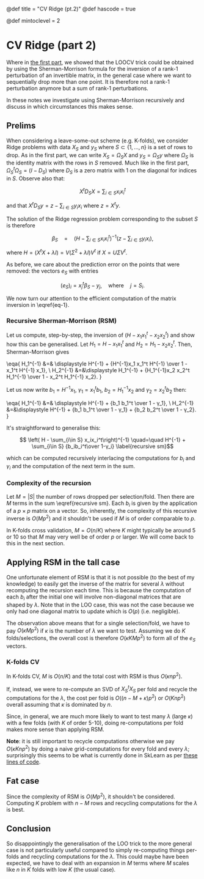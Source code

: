 @def title = "CV Ridge (pt.2)"
@def hascode = true

@def mintoclevel = 2

# CV Ridge (part 2)

Where in [the first part](/pub/csml/glr/ridgecv.html), we showed that the LOOCV trick could be obtained by using the Sherman-Morrison formula for the inversion of a rank-1 perturbation of an invertible matrix, in the general case where we want to sequentially drop more than one point.
It is therefore not a rank-1 perturbation anymore but a sum of rank-1 perturbations.

In these notes we investigate using Sherman-Morrison recursively and discuss in which circumstances this makes sense.

## Prelims

When considering a leave-some-out scheme (e.g. K-folds), we consider Ridge problems with data $X_{S}$ and $y_{S}$ where $S\subset \{1,\dots,n\}$ is a set of rows to drop.
As in the first part, we can write $X_{S} = Ω_{S}X$ and $y_S = Ω_{S}y$ where $Ω_{S}$ is the identity matrix with the rows in $S$ removed.
Much like in the first part, $\Omega_{S}^t\Omega_{S} = (I-D_{S})$ where $D_{S}$ is a zero matrix with 1 on the diagonal for indices in $S$.
Observe also that:

$$ X^t D_{S} X = \sum_{i ∈ S} x_ix_i^t  $$

and that $X^tD_S y = z - \sum_{i∈S} y_ix_i$ where $z=X^ty$.

The solution of the Ridge regression problem corresponding to the subset $S$ is therefore

$$ β_S \quad=\quad \left(H - \sum_{i\in S} x_ix_i^t\right)^{-1} \left(z - \sum_{i\in S} y_i x_i\right), \label{eq-1}$$

where $H = (X^tX + λI) = V(Σ^2+λI)V^t$ if $X=UΣV^t$.

As before, we care about the prediction error on the points that were removed: the vectors $e_S$ with entries

$$ (e_S)_i =  x_j^t β_S - y_j, \quad\text{where}\quad j = S_i. $$ <!--_-->

We now turn our attention to the efficient computation of the matrix inversion in \eqref{eq-1}.

### Recursive Sherman-Morrison (RSM)

Let us compute, step-by-step, the inversion of $(H - x_1 x_1^t - x_2x_2^t)$ and show how this can be generalised.
Let $H_1 = H - x_1 x_1^t$ and $H_2 = H_1 - x_2x_2^t$.
Then, Sherman-Morrison gives

\eqa{
  H_1^{-1} &=& \displaystyle H^{-1}  + {H^{-1}x_1 x_1^t H^{-1} \over 1 - x_1^t H^{-1} x_1}, \\
  H_2^{-1} &=&\displaystyle H_1^{-1} + {H_1^{-1}x_2 x_2^t H_1^{-1} \over 1 - x_2^t H_1^{-1} x_2}. }

Let us now write $b_1 = H^{-1}x_1$, $γ_1 = x_1^t b_1$, $b_2=H_1^{-1}x_2$ and $γ_2=x_2^tb_2$ then:

\eqa{
  H_1^{-1} &=& \displaystyle H^{-1}  + {b_1 b_1^t \over 1 - γ_1}, \\
  H_2^{-1} &=&\displaystyle H^{-1}  + {b_1 b_1^t \over 1 - γ_1} + {b_2 b_2^t \over 1 - γ_2}. }

It's straightforward to generalise this:

$$ \left( H - \sum_{i\in S} x_ix_i^t\right)^{-1} \quad=\quad H^{-1} + \sum_{i\in S} {b_ib_i^t\over 1-γ_i} \label{recursive sm}$$

which can be computed recursively interlacing the computations for $b_i$ and $γ_i$ and the computation of the next term in the sum.

### Complexity of the recursion

Let $M=|S|$ the number of rows dropped per selection/fold.
Then there are $M$ terms in the sum \eqref{recursive sm}.
Each $b_i$ is given by the application of a $p\times p$ matrix on a vector.
So, inherently, the complexity of this recursive inverse is $O(Mp^2)$ and it shouldn't be used if $M$ is of order comparable to $p$.

In K-folds cross validation, $M = O(n/K)$ where $K$ might typically be around $5$ or $10$ so that  $M$ may very well be of order $p$ or larger.
We will come back to this in the next section.

## Applying RSM in the tall case

One unfortunate element of RSM is that it is not possible (to the best of my knowledge) to easily get the inverse of the matrix for several $λ$ without recomputing the recursion each time.
This is because the computation of each $b_i$ after the initial one will involve non-diagonal matrices  that are shaped by $\lambda$.
Note that in the LOO case, this was not the case because we only had one diagonal matrix to update which is $O(p)$ (i.e. negligible).

The observation above means that for a single selection/fold, we have to pay $O(κMp^2)$ if $κ$ is the number of $λ$ we want to test. Assuming we do $K$ folds/selections, the overall cost is therefore $O(κKMp^2)$ to form all of the  $e_S$ vectors.

### K-folds CV

In K-folds CV, $M$ is $O(n/K)$ and the total cost with RSM is thus $O(κnp^2)$.

If, instead, we were to re-compute an SVD of $X_S^tX_S$ per fold and recycle the computations for the $λ$, the cost per fold is $O((n - M + κ)p^2)$ or $O(Knp^2)$ overall assuming that $κ$ is dominated by $n$.

Since, in general, we are much more likely to want to  test many $λ$ (large $κ$) with a few folds (with $K$ of order $5$-$10$), doing re-computations per fold makes more sense than applying RSM.

**Note**: it is still important to recycle computations otherwise we pay $O(κKnp^2)$ by doing a naive grid-computations for every fold and every $\lambda$; surprisingly this seems to be what is currently done in SkLearn as per [these lines of code](https://github.com/scikit-learn/scikit-learn/blob/e94b67a4d36bfa68f5a864a6401253846bac7138/sklearn/linear_model/_ridge.py#L1576-L1579).


## Fat case

Since the complexity of RSM is $O(Mp^2)$, it shouldn't be considered.
Computing $K$ problem with $n-M$ rows and recycling computations for the $λ$ is best.

## Conclusion

So disappointingly the generalisation of the LOO trick to the more general case is not particularly useful compared to simply re-computing things per-folds and recycling computations for the $λ$.
This could maybe have been expected, we have to deal with an expansion in $M$ terms where $M$ scales like $n$ in $K$ folds with low $K$ (the usual case).
